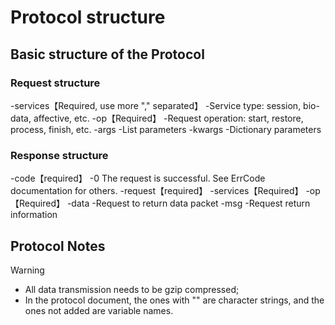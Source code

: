 

# Protocol structure

## Basic structure of the Protocol

### Request structure

-services【Required, use more "," separated】
     -Service type: session, bio-data, affective, etc.
-op【Required】
     -Request operation: start, restore, process, finish, etc.
-args
     -List parameters
-kwargs
     -Dictionary parameters

### Response structure
 
-code【required】
     -0 The request is successful. See ErrCode documentation for others.
-request【required】
     -services【Required】
     -op【Required】
-data
     -Request to return data packet
-msg
     -Request return information

## Protocol Notes

> [!WARNING]
> * All data transmission needs to be gzip compressed;
> * In the protocol document, the ones with "" are character strings, and the ones not added are variable names.